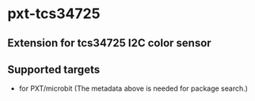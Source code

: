# pxt-tcs34725
## Extension for tcs34725 I2C color sensor

## Supported targets

* for PXT/microbit
(The metadata above is needed for package search.)

